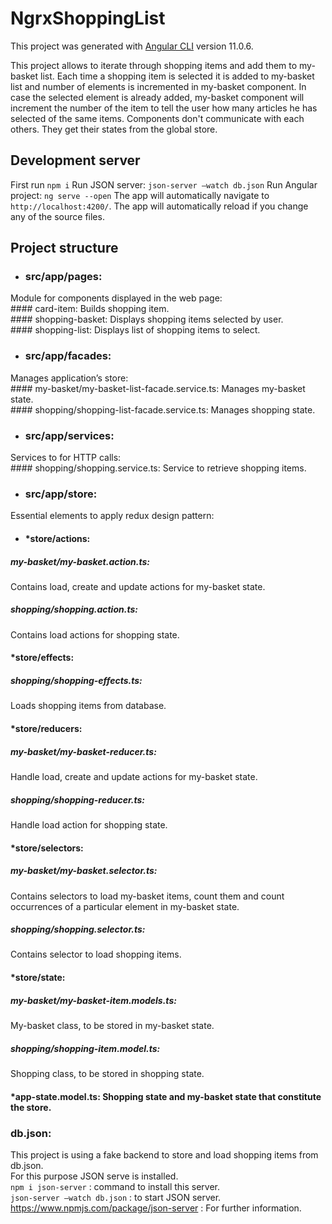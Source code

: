 # NgrxShoppingList

This project was generated with [Angular CLI](https://github.com/angular/angular-cli) version 11.0.6.

This project allows to iterate through shopping items and add them to my-basket list. 
Each time a shopping item is selected it is added to my-basket list and number of elements is incremented in my-basket component. 
In case the selected element is already added, my-basket component will increment the number of the item to tell the user how many articles he has selected of the same items.
Components don't communicate with each others. They get their states from the global store. 

## Development server

First run `npm i`
Run JSON server: `json-server –watch db.json` 
Run Angular project: `ng serve --open`
The app will automatically navigate to `http://localhost:4200/`. 
The app will automatically reload if you change any of the source files.

## Project structure

- ### src/app/pages: <br />
Module for components displayed in the web page: <br />
      #### card-item: 
      Builds shopping item. <br />
		  #### shopping-basket: 
      Displays shopping items selected by user. <br />
		  #### shopping-list:
      Displays list of shopping items to select. <br />
- ### src/app/facades: <br />
Manages application’s store: <br />
  		#### my-basket/my-basket-list-facade.service.ts:
      Manages my-basket state. <br />
	  	#### shopping/shopping-list-facade.service.ts: 
      Manages shopping state.  <br />
- ### src/app/services: <br />
Services to for HTTP calls: <br />
  		#### shopping/shopping.service.ts:
      Service to retrieve shopping items. <br />
- ### src/app/store: <br />
Essential elements to apply redux design pattern: <br />
  - #### *store/actions:  <br />
##### my-basket/my-basket.action.ts: 
Contains load, create and update actions for my-basket state. <br />
##### shopping/shopping.action.ts: 
Contains load actions for shopping state. <br />
  #### *store/effects:  <br />
##### shopping/shopping-effects.ts: 
Loads shopping items from database. <br />
  #### *store/reducers: <br />
##### my-basket/my-basket-reducer.ts: 
Handle load, create and update actions for my-basket state.<br />
##### shopping/shopping-reducer.ts: 
Handle load action for shopping state.<br />
  #### *store/selectors: <br />
##### my-basket/my-basket.selector.ts: 
Contains selectors to load my-basket items, count them and count occurrences of a particular element in my-basket state. <br />
##### shopping/shopping.selector.ts:
Contains selector to load shopping items. <br />
  #### *store/state: <br />
##### my-basket/my-basket-item.models.ts: 
My-basket class, to be stored in my-basket state. <br />
##### shopping/shopping-item.model.ts:
Shopping class, to be stored in shopping state. <br />
  #### *app-state.model.ts: Shopping state and my-basket state that constitute the store. <br />

### db.json: 
This project is using a fake backend to store and load shopping items from db.json. <br />
For this purpose JSON serve is installed. <br />
`npm i json-server` : command to install this server. <br />
`json-server –watch db.json` : to start JSON server. <br />
https://www.npmjs.com/package/json-server : For further information.
